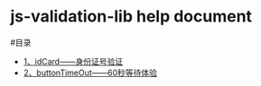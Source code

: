 js-validation-lib help document
===========

#目录

* [1、idCard——身份证号验证](idCard)
* [2、buttonTimeOut——60秒等待体验](buttonTimeOut)
